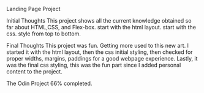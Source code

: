 Landing Page Project

Initial Thoughts
This project shows all the current knowledge obtained so far about HTML,CSS, and Flex-box.
start with the html layout.
start with the css.
style from top to bottom.

Final Thoughts
This project was fun. Getting more used to this new art. I started it with the html layout,
then the css initial styling, then checked for proper widths, margins, paddings for a good webpage experience.
Lastly, it was the final css styling, this was the fun part since I added personal content to the project.

The Odin Project 66% completed.

